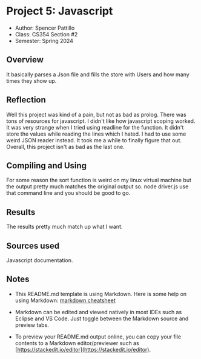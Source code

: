 # Project 5: Javascript

* Author: Spencer Pattillo
* Class: CS354 Section #2
* Semester: Spring 2024

## Overview

It basically parses a Json file and fills the store with Users and how many times they show up. 

## Reflection

Well this project was kind of a pain, but not as bad as prolog. There was tons of resources for javascript. I didn't like how javascript scoping worked. It was very strange when I tried using readline for the function.
It didn't store the values while reading the lines which I hated. I had to use some weird JSON reader instead. It took me a while to finally figure that out. Overall, this project isn't as bad as the last one. 

## Compiling and Using
For some reason the sort function is weird on my linux virtual machine but the output pretty much matches the original output so. 
node driver.js <path to JSON data file> <tag to search for> use that command line and you should be good to go. 

## Results

The results pretty much match up what I want. 

## Sources used

Javascript documentation.

## Notes

* This README.md template is using Markdown. Here is some help on using Markdown:
  [markdown cheatsheet](https://github.com/adam-p/markdown-here/wiki/Markdown-Cheatsheet)


* Markdown can be edited and viewed natively in most IDEs such as Eclipse and VS Code. Just toggle
  between the Markdown source and preview tabs.

* To preview your README.md output online, you can copy your file contents to a Markdown editor/previewer
  such as [https://stackedit.io/editor](https://stackedit.io/editor).
